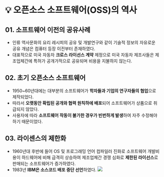 # 💡 오픈소스 소프트웨어(OSS)의 역사

## 01. 소프트웨어 이전의 공유사례
* 인류 역사문화의 요리 레시피의 공유 및 개발연구와 같이 기술적 정보의 자유로운 공유 개념은 컴퓨터 등장 이전부터 존재하였다.
* 대표적으로 미국 자동차 **크로스 라이선스 계약** 제정으로 미국 자동차 제조사들은 제조업체간에 특허가 공개가적으로 공유되며 비용을 지불하지 않는다.

## 02. 초기 오픈소스 소프트웨어
* 1950~60년대에는 대부분의 소프트웨어가 **학자들과 기업의 연구자들의 협업**으로 제작되었다.
* 따라서 **오랫동안 확립된 공개와 협력 원칙하에 배포**되어 소프트웨어가 상품으로 취급되지 않았다.
* 사용자에 따라 **소프트웨어 작동이 불가한 경우가 빈번하게 발생**하여 자주 수정해야하기 때문이었다.

## 03. 라이센스의 제한화
* 1960년대 후반에 들어 OS 및 프로그래밍 언어 컴파일러 진화로 소프트웨어 개발비용이 하드웨어에 비해 급격히 상승하여 제조업체간 경쟁 심화로 **제한된 라이선스**로 판매되는 소프트웨어가 증가하였다.
* 1983년 **IBM은 소스코드 배포 중단 선언**하였다.
![](%E1%84%8B%E1%85%A9%E1%84%91%E1%85%B3%E1%86%AB%E1%84%89%E1%85%A9%E1%84%89%E1%85%B3%E1%84%8B%E1%85%B4%20%E1%84%8B%E1%85%A7%E1%86%A8%E1%84%89%E1%85%A1%201/img.jpg)
